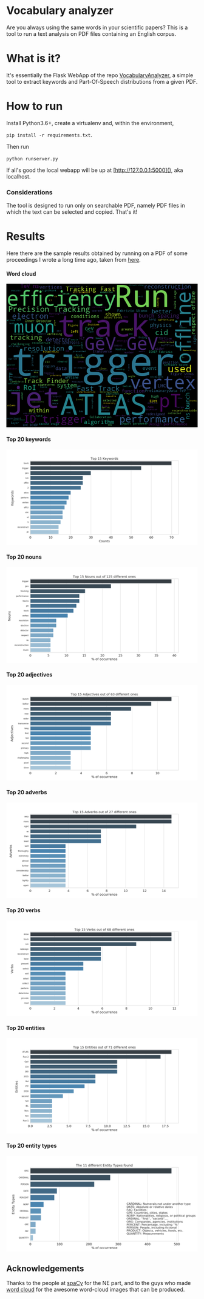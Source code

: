 # Vocabulary analyzer
Are you always using the same words in
your scientific papers?
This is a tool to run a text analysis on 
PDF files containing an English corpus.

# What is it?
It's essentially the Flask WebApp of the repo [VocabularyAnalyzer](https://github.com/fabriziomiano/UzaiKeyFire),
 a simple tool to extract keywords and Part-Of-Speech distributions from a given PDF.

# How to run
Install Python3.6+, create a virtualenv and, within the environment, 

`pip install -r requirements.txt`. 

Then run 

`python runserver.py`

If all's good the local webapp will be up at [http://127.0.0.1:5000](), aka localhost.

### Considerations 
The tool is designed to run only on searchable PDF, namely PDF files
in which the text can be selected and copied. 
That's it!

# Results 
Here there are the sample results obtained by running on a PDF 
of some proceedings I wrote a long time ago, taken from [here](https://pos.sissa.it/282/856/pdf). 

#### Word cloud
![alt text](https://raw.githubusercontent.com/fabriziomiano/UzaiKeyFire/master/sample/wordcloud.png)

#### Top 20 keywords
![alt_text](https://raw.githubusercontent.com/fabriziomiano/UzaiKeyFire/master/sample/kwords_count.png)

#### Top 20 nouns
![alt_text](https://raw.githubusercontent.com/fabriziomiano/UzaiKeyFire/master/sample/Nouns.png)

#### Top 20 adjectives
![alt_text](https://raw.githubusercontent.com/fabriziomiano/UzaiKeyFire/master/sample/Adjectives.png)

#### Top 20 adverbs
![alt_text](https://raw.githubusercontent.com/fabriziomiano/UzaiKeyFire/master/sample/Adverbs.png)

#### Top 20 verbs
![alt_text](https://raw.githubusercontent.com/fabriziomiano/UzaiKeyFire/master/sample/Verbs.png)

#### Top 20 entities
![alt_text](https://raw.githubusercontent.com/fabriziomiano/UzaiKeyFire/master/sample/Entities.png)

#### Top 20 entity types
![alt_text](https://raw.githubusercontent.com/fabriziomiano/UzaiKeyFire/master/sample/Entity%20Types.png)

## Acknowledgements
Thanks to the people at [spaCy](https://github.com/explosion/spaCy)
for the NE part, and to the guys who made 
[word cloud](https://amueller.github.io/word_cloud) for the awesome word-cloud images
that can be produced.
